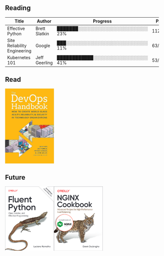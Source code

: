 ## Reading
| Title |Author |Progress |Page |
|--|--|--|--|
|Effective Python |Brett Slatkin |███████░░░░░░░░░░░░░░░░░░░░░░░ 23% |112/472 |
|Site Reliability Engineering |Google |███░░░░░░░░░░░░░░░░░░░░░░░░░░░ 11% |63/550 |
|Kubernetes 101 |Jeff Geerling |████████████░░░░░░░░░░░░░░░░░░ 41% |53/128 |

## Read


<p align='left'><p align='left'><img src='cover_art/devops_handbook.jpg' alt='DevOps HandBook_cover' width='160'></p>

## Future


<p align='left'><p align='left'><img src='cover_art/fluent_python.png' alt='Fluent Python_cover' width='160'><img src='cover_art/nginx_cookbook.png' alt='Nginx Cookbook_cover' width='160'></p>

